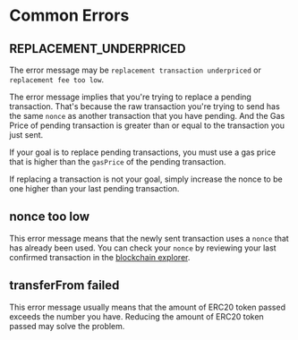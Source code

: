 # Common Errors

## REPLACEMENT\_UNDERPRICED

The error message may be `replacement transaction underpriced` or `replacement fee too low`.

The error message implies that you're trying to replace a pending transaction. That's because the raw transaction you're trying to send has the same `nonce` as another transaction that you have pending. And the Gas Price of pending transaction is greater than or equal to the transaction you just sent.

If your goal is to replace pending transactions, you must use a gas price that is higher than the `gasPrice` of the pending transaction.

If replacing a transaction is not your goal, simply increase the nonce to be one higher than your last pending transaction.

## nonce too low

This error message means that the newly sent transaction uses a `nonce` that has already been used. You can check your `nonce` by reviewing your last confirmed transaction in the [blockchain explorer](https://scan.genechain.io).

## transferFrom failed

This error message usually means that the amount of ERC20 token passed exceeds the number you have. Reducing the amount of ERC20 token passed may solve the problem.

